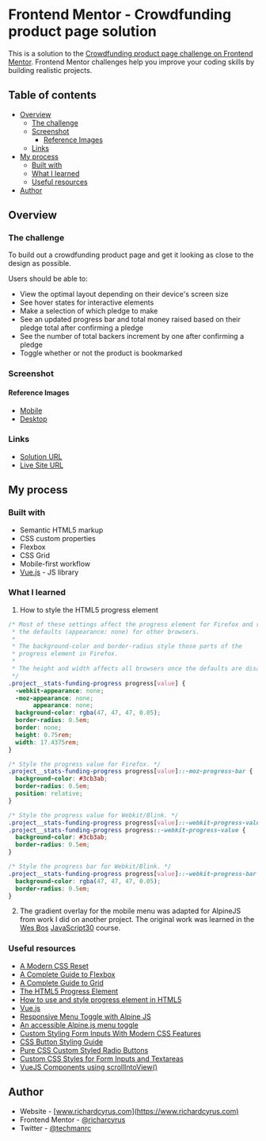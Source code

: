 # Frontend Mentor - Crowdfunding product page solution

This is a solution to the [Crowdfunding product page challenge on Frontend Mentor](https://www.frontendmentor.io/challenges/crowdfunding-product-page-7uvcZe7ZR). Frontend Mentor challenges help you improve your coding skills by building realistic projects.

## Table of contents

- [Overview](#overview)
  - [The challenge](#the-challenge)
  - [Screenshot](#screenshot)
    - [Reference Images](#reference-images)
  - [Links](#links)
- [My process](#my-process)
  - [Built with](#built-with)
  - [What I learned](#what-i-learned)
  - [Useful resources](#useful-resources)
- [Author](#author)

## Overview

### The challenge

To build out a crowdfunding product page and get it looking as close to the design as possible.

Users should be able to:

- View the optimal layout depending on their device's screen size
- See hover states for interactive elements
- Make a selection of which pledge to make
- See an updated progress bar and total money raised based on their pledge total after confirming a pledge
- See the number of total backers increment by one after confirming a pledge
- Toggle whether or not the product is bookmarked

### Screenshot

#### Reference Images

- [Mobile](./design/reference/mobile-design.jpg)
- [Desktop](./design/reference/desktop-design.jpg)

### Links

- [Solution URL](https://github.com/richardcyrus/fm-crowdfunding-product-page)
- [Live Site URL](https://www.richardcyrus.com/fm-crowdfunding-product-page)

## My process

### Built with

- Semantic HTML5 markup
- CSS custom properties
- Flexbox
- CSS Grid
- Mobile-first workflow
- [Vue.js](https://vuejs.org/) - JS library

### What I learned

1. How to style the HTML5 progress element

```css
/* Most of these settings affect the progress element for Firefox and removes
 * the defaults (appearance: none) for other browsers.
 *
 * The background-color and border-radius style those parts of the
 * progress element in Firefox.
 *
 * The height and width affects all browsers once the defaults are disabled.
 */
.project__stats-funding-progress progress[value] {
  -webkit-appearance: none;
  -moz-appearance: none;
       appearance: none;
  background-color: rgba(47, 47, 47, 0.05);
  border-radius: 0.5em;
  border: none;
  height: 0.75rem;
  width: 17.4375rem;
}

/* Style the progress value for Firefox. */
.project__stats-funding-progress progress[value]::-moz-progress-bar {
  background-color: #3cb3ab;
  border-radius: 0.5em;
  position: relative;
}

/* Style the progress value for Webkit/Blink. */
.project__stats-funding-progress progress[value]::-webkit-progress-value,
.project__stats-funding-progress progress::-webkit-progress-value {
  background-color: #3cb3ab;
  border-radius: 0.5em;
}

/* Style the progress bar for Webkit/Blink. */
.project__stats-funding-progress progress[value]::-webkit-progress-bar {
  background-color: rgba(47, 47, 47, 0.05);
  border-radius: 0.5em;
}
```

2. The gradient overlay for the mobile menu was adapted for AlpineJS from work I did on another project. The original work was learned in the [Wes Bos](https://wesbos.com) [JavaScript30](https://javascript30.com/) course.

### Useful resources

- [A Modern CSS Reset](https://piccalil.li/blog/a-modern-css-reset/)
- [A Complete Guide to Flexbox](https://css-tricks.com/snippets/css/a-guide-to-flexbox/)
- [A Complete Guide to Grid](https://css-tricks.com/snippets/css/complete-guide-grid/)
- [The HTML5 Progress Element](https://css-tricks.com/html5-progress-element/)
- [How to use and style progress element in HTML5](https://basicuse.net/articles/pl/textile/html_css/how_to_use_and_style_progress_element_in_html5)
- [Vue.js](https://vuejs.org/)
- [Responsive Menu Toggle with Alpine JS](https://austencam.com/posts/responsive-menu-toggle-with-alpine-js)
- [An accessible Alpine.js menu toggle](https://codewithhugo.com/alpinejs-a11y-menu/)
- [Custom Styling Form Inputs With Modern CSS Features](https://css-tricks.com/custom-styling-form-inputs-with-modern-css-features/)
- [CSS Button Styling Guide](https://moderncss.dev/css-button-styling-guide/)
- [Pure CSS Custom Styled Radio Buttons](https://moderncss.dev/pure-css-custom-styled-radio-buttons/)
- [Custom CSS Styles for Form Inputs and Textareas](https://moderncss.dev/custom-css-styles-for-form-inputs-and-textareas/)
- [VueJS Components using scrollIntoView()](https://stackoverflow.com/questions/44607108/vuejs-components-using-scrollintoview)

## Author

- Website - [www.richardcyrus.com](https://www.richardcyrus.com)
- Frontend Mentor - [@richarcyrus](https://www.frontendmentor.io/profile/richarcyrus)
- Twitter - [@techmanrc](https://www.twitter.com/techmanrc)
